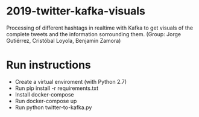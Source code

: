 # 2019-twitter-kafka-visuals
Processing of different hashtags in realtime with Kafka to get visuals of the complete tweets and the information sorrounding them. (Group: Jorge Gutiérrez, Cristóbal Loyola, Benjamin Zamora) 

# Run instructions
- Create a virtual enviroment (with Python 2.7)
- Run pip install -r requirements.txt
- Install docker-compose
- Run docker-compose up
- Run python twitter-to-kafka.py
